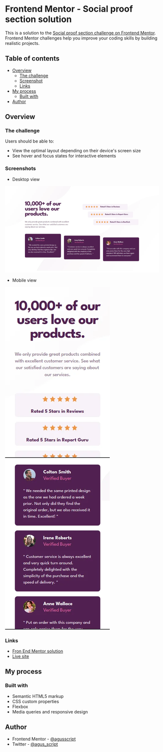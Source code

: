 # Frontend Mentor - Social proof section solution

This is a solution to the [Social proof section challenge on Frontend Mentor](https://www.frontendmentor.io/challenges/social-proof-section-6e0qTv_bA). Frontend Mentor challenges help you improve your coding skills by building realistic projects. 

## Table of contents

- [Overview](#overview)
  - [The challenge](#the-challenge)
  - [Screenshot](#screenshot)
  - [Links](#links)
- [My process](#my-process)
  - [Built with](#built-with)
- [Author](#author)


## Overview

### The challenge

Users should be able to:

- View the optimal layout depending on their device's screen size
- See hover and focus states for interactive elements

### Screenshots

- Desktop view

![](images/screenshot.webp)


- Mobile view

![](images/screenshot-mobile.webp)
![](images/screenshot-mobile-1.webp)


### Links

- [Fron End Mentor solution](https://www.frontendmentor.io/solutions/social-proof-section-N7mYWkxj9B)
- [Live site](https://agusscript.github.io/Social-proof-section/)

## My process

### Built with

- Semantic HTML5 markup
- CSS custom properties
- Flexbox
- Media queries and responsive design

## Author

- Frontend Mentor - [@agusscript](https://www.frontendmentor.io/profile/agusscript)
- Twitter - [@agus_script](https://twitter.com/agus_script)

